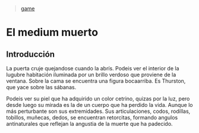 > [game](../game.md)

# El medium muerto


## Introducción

La puerta cruje quejandose cuando la abrís. Podeis ver el interior de la lugubre habitación iluminada por un brillo verdoso que proviene de la ventana. Sobre la cama se encuentra una figura bocaarriba. Es Thurston, que yace sobre las sábanas.

Podeis ver su piel que ha adquirido un color cetrino, quizas por la luz, pero desde luego su mirada es la de un cuerpo que ha perdido la vida. Aunque lo más perturbante son sus extremidades. Sus articulaciones, codos, rodillas, tobillos, muñecas, dedos, se encuentran retorcitas, formando angulos antinaturales que reflejan la angustia de la muerte que ha padecido.